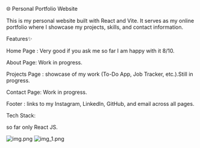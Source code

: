 🌐 Personal Portfolio Website

This is my personal website built with React and Vite. It serves as my online portfolio where I showcase my projects, skills, and contact information.


Features✨

Home Page : Very good if you ask me so far I am happy with it 8/10.

About Page: Work in progress.

Projects Page : showcase of my work (To-Do App, Job Tracker, etc.).Still in progress.

Contact Page: Work in progress.

Footer : links to my Instagram, LinkedIn, GitHub, and email across all pages.


Tech Stack:

so far only React JS.


![img.png](img.png)
![img_1.png](img_1.png)